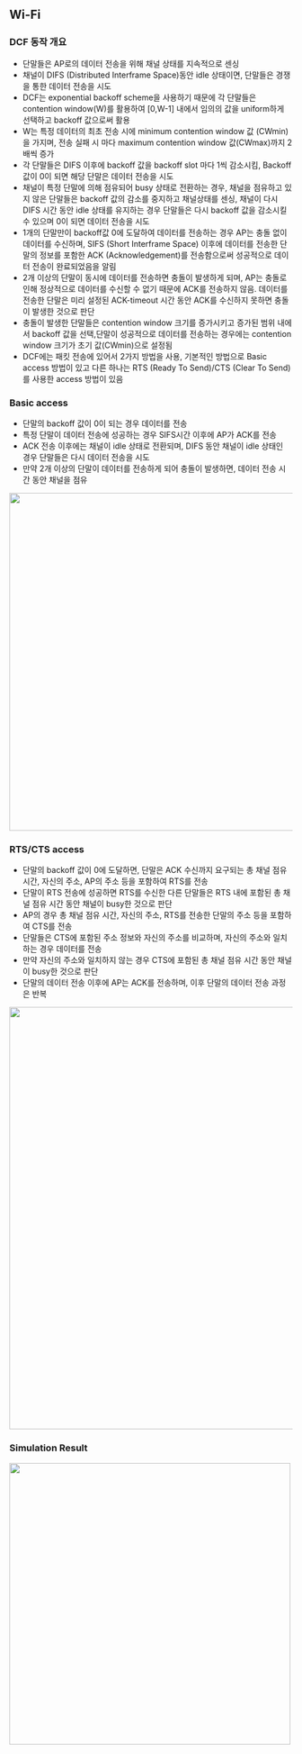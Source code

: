 ## Wi-Fi

### DCF 동작 개요
- 단말들은 AP로의 데이터 전송을 위해 채널 상태를 지속적으로 센싱
- 채널이 DIFS (Distributed Interframe Space)동안 idle 상태이면, 단말들은 경쟁을 통한 데이터 전송을 시도
- DCF는 exponential backoff scheme을 사용하기 때문에 각 단말들은 contention window(W)를 활용하여 [0,W-1] 내에서 임의의 값을 uniform하게 선택하고 backoff 값으로써 활용
- W는 특정 데이터의 최초 전송 시에 minimum contention window 값 (CWmin)을 가지며, 전송 실패 시 마다 maximum contention window 값(CWmax)까지 2배씩 증가
- 각 단말들은 DIFS 이후에 backoff 값을 backoff slot 마다 1씩 감소시킴, Backoff 값이 0이 되면 해당 단말은 데이터 전송을 시도
- 채널이 특정 단말에 의해 점유되어 busy 상태로 전환하는 경우, 채널을 점유하고 있지 않은 단말들은 backoff 값의 감소를 중지하고 채널상태를 센싱, 채널이 다시 DIFS 시간 동안 idle 상태를 유지하는 경우 단말들은 다시 backoff 값을 감소시킬 수 있으며 0이 되면 데이터 전송을 시도
- 1개의 단말만이 backoff값 0에 도달하여 데이터를 전송하는 경우 AP는 충돌 없이 데이터를 수신하며, SIFS (Short Interframe Space) 이후에 데이터를 전송한 단말의 정보를 포함한 ACK (Acknowledgement)를 전송함으로써 성공적으로 데이터 전송이 완료되었음을 알림
- 2개 이상의 단말이 동시에 데이터를 전송하면 충돌이 발생하게 되며, AP는 충돌로 인해 정상적으로 데이터를 수신할 수 없기 때문에 ACK를 전송하지 않음. 데이터를 전송한 단말은 미리 설정된 ACK-timeout 시간 동안 ACK를 수신하지 못하면 충돌이 발생한 것으로 판단
- 충돌이 발생한 단말들은 contention window 크기를 증가시키고 증가된 범위 내에서 backoff 값을 선택,단말이 성공적으로 데이터를 전송하는 경우에는 contention window 크기가 초기 값(CWmin)으로 설정됨
- DCF에는 패킷 전송에 있어서 2가지 방법을 사용, 기본적인 방법으로 Basic access 방법이 있고 다른 하나는 RTS (Ready To Send)/CTS (Clear To Send)를 사용한 access 방법이 있음

### Basic access
- 단말의 backoff 값이 0이 되는 경우 데이터를 전송
- 특정 단말이 데이터 전송에 성공하는 경우 SIFS시간 이후에 AP가 ACK를 전송
- ACK 전송 이후에는 채널이 idle 상태로 전환되며, DIFS 동안 채널이 idle 상태인 경우 단말들은 다시 데이터 전송을 시도
- 만약 2개 이상의 단말이 데이터를 전송하게 되어 충돌이 발생하면, 데이터 전송 시간 동안 채널을 점유

<img src="https://user-images.githubusercontent.com/58179712/125152180-f1e2ba80-e185-11eb-95af-60dbe42ac3df.PNG"  width="600">


### RTS/CTS access
- 단말의 backoff 값이 0에 도달하면, 단말은 ACK 수신까지 요구되는 총 채널 점유 시간, 자신의 주소, AP의 주소 등을 포함하여 RTS를 전송
- 단말이 RTS 전송에 성공하면 RTS를 수신한 다른 단말들은 RTS 내에 포함된 총 채널 점유 시간 동안 채널이 busy한 것으로 판단
- AP의 경우 총 채널 점유 시간, 자신의 주소, RTS를 전송한 단말의 주소 등을 포함하여 CTS를 전송
- 단말들은 CTS에 포함된 주소 정보와 자신의 주소를 비교하며, 자신의 주소와 일치하는 경우 데이터를 전송
- 만약 자신의 주소와 일치하지 않는 경우 CTS에 포함된 총 채널 점유 시간 동안 채널이 busy한 것으로 판단
- 단말의 데이터 전송 이후에 AP는 ACK를 전송하며, 이후 단말의 데이터 전송 과정은 반복

<img src="https://user-images.githubusercontent.com/58179712/125152182-f313e780-e185-11eb-8298-96073b797638.PNG"  width="750">


### Simulation Result

<img src="https://user-images.githubusercontent.com/58179712/125152660-0eccbd00-e189-11eb-86cb-8515809bfcc7.PNG"  width="500">

